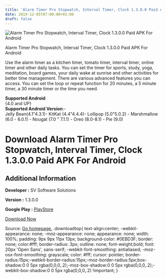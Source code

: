 ```yaml
---
title: 'Alarm Timer Pro Stopwatch, Interval Timer, Clock 1.3.0.0 Paid APK For Android'
date: 2019-12-05T07:00:00+01:00
draft: false
---
```


![Alarm Timer Pro Stopwatch, Interval Timer, Clock 1.3.0.0 Paid APK For Android](https://i2.wp.com/apkhome.net/wp-content/uploads/2019/12/Alarm-Timer-Pro-Stopwatch-Interval-Timer-Clock-1.3.0.0-Paid.png "Alarm Timer Pro Stopwatch, Interval Timer, Clock 1.3.0.0 Paid APK For Android")

  

Alarm Timer Pro Stopwatch, Interval Timer, Clock 1.3.0.0 Paid APK For Android

Use the alarm timer as a kitchen timer, tomato timer, interval timer, online timer and other daily tasks. You can set the timer for sports, study, yoga, meditation, board games, your daily wake at sunrise and other activities for better time management. There are various advanced features you can access. You can set the loop or repeat function for 20 minutes, a 5 minute timer, a 30 minute timer or the time you need.

**Supported Android**  
{4.0 and UP}  
**Supported Android Version**:-  
Jelly Bean(4.1"4.3.1)- KitKat (4.4"4.4.4)- Lollipop (5.0"5.0.2) - Marshmallow (6.0 - 6.0.1) - Nougat (7.0 " 7.1.1) - Oreo (8.0-8.1) - Pie (9.0)

Download Alarm Timer Pro Stopwatch, Interval Timer, Clock 1.3.0.0 Paid APK For Android
======================================================================================

Additional Information
----------------------

**Developer :** SV Software Solutions

**Version :** 1.3.0.0

**Google Play :** [PlayStore](https://play.google.com/store/apps/details?id=com.svsoftware.alarmtimer.pro&hl=en)

  

[Download Now](https://store4app.co/post/alarm-timer-pro-stopwatch-interval-timer-clock-1-3-0-0-paid-apk-for-android_1575450101)

  
Source: [Go homepage.](https://store4app.co/post/alarm-timer-pro-stopwatch-interval-timer-clock-1-3-0-0-paid-apk-for-android_1575450101) .downloadtop{ text-align:center; -webkit-appearance: none; -moz-appearance: none; appearance: none; width: 100%; padding: 9px 9px 11px 13px; background-color: #0EBD3F; border: none; color:#fff; border-radius: 3px; outline: none; font-weight;bold; font: 20px 'Open Sans', sans-serif; -webkit-font-smoothing: antialiased; -moz-osx-font-smoothing: grayscale; color: #fff; cursor: pointer; border-radius:15px;-webkit-border-radius:15px;-moz-border-radius:5px;box-shadow:0 0 5px rgba(0,0,0,.2);-moz-box-shadow:0 0 5px rgba(0,0,0,.2);-webkit-box-shadow:0 0 5px rgba(0,0,0,.2) !important; }